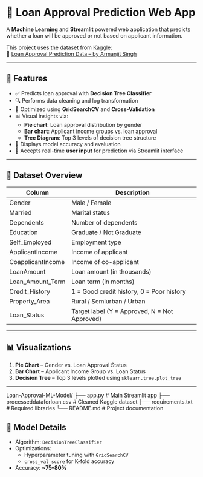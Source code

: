 # 🏦 Loan Approval Prediction Web App

A **Machine Learning** and **Streamlit** powered web application that predicts whether a loan will be approved or not based on applicant information.

This project uses the dataset from Kaggle:  
🔗 [Loan Approval Prediction Data – by Armanjit Singh](https://www.kaggle.com/datasets/armanjitsingh/loan-approval-prediction-data)

---

## 🚀 Features

- ✅ Predicts loan approval with **Decision Tree Classifier**
- 🔍 Performs data cleaning and log transformation
- 🎯 Optimized using **GridSearchCV** and **Cross-Validation**
- 📊 Visual insights via:
  - **Pie chart**: Loan approval distribution by gender
  - **Bar chart**: Applicant income groups vs. loan approval
  - **Tree Diagram**: Top 3 levels of decision tree structure
- 🧾 Displays model accuracy and evaluation
- 📝 Accepts real-time **user input** for prediction via Streamlit interface

---

## 📁 Dataset Overview

| Column             | Description                                |
|-------------------|--------------------------------------------|
| Gender            | Male / Female                              |
| Married           | Marital status                             |
| Dependents        | Number of dependents                       |
| Education         | Graduate / Not Graduate                    |
| Self_Employed     | Employment type                            |
| ApplicantIncome   | Income of applicant                        |
| CoapplicantIncome | Income of co-applicant                     |
| LoanAmount        | Loan amount (in thousands)                 |
| Loan_Amount_Term  | Loan term (in months)                      |
| Credit_History    | 1 = Good credit history, 0 = Poor history  |
| Property_Area     | Rural / Semiurban / Urban                  |
| Loan_Status       | Target label (Y = Approved, N = Not Approved) |

---

## 📊 Visualizations

1. **Pie Chart** – Gender vs. Loan Approval Status  
2. **Bar Chart** – Applicant Income Group vs. Loan Status  
3. **Decision Tree** – Top 3 levels plotted using `sklearn.tree.plot_tree`

---

Loan-Approval-ML-Model/
├── app.py                     # Main Streamlit app
├── processeddataforloan.csv   # Cleaned Kaggle dataset
├── requirements.txt           # Required libraries
└── README.md                  # Project documentation



## 🧠 Model Details

- Algorithm: `DecisionTreeClassifier`
- Optimizations:
  - Hyperparameter tuning with `GridSearchCV`
  - `cross_val_score` for K-fold accuracy
- Accuracy: **~75–80%**


